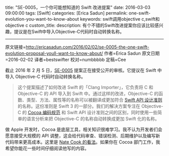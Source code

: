 title: "SE-0005，一个你可能想知道的 Swift 改进提案"
date: 2016-03-03 09:00:00
tags: [Swift]
categories: [Erica Sadun]
permalink: one-swift-evolution-you-want-to-know-about
keywords: swift调用objective c,swift和objective c
custom_title: 
description: 有个不错的Swift改进提案你应该比较感兴趣，提议是在Swift中导入Objective-C代码时自动转换名称。

---
原文链接=http://ericasadun.com/2016/02/02/se-0005-the-one-swift-evolution-proposal-youll-want-to-know-about/
作者=Erica Sadun
原文日期=2016-02-02
译者=bestswifter
校对=numbbbbb
定稿=Cee

<!--此处开始正文-->

截止 2016 年 2 月 5 日，[SE-0005](https://github.com/apple/swift-evolution/blob/master/proposals/0005-objective-c-name-translation.md) 提案正在接受公开的审核。它提议在 Swift 中导入 Objective-C 代码时自动转换名称。
<!--more-->

> 这个提案描述了如何改进 Swift 的「Clang Importer」，它负责将 C 和 Objective-C 的 API 导入到 Swift 中。通过这样的改进，Objective-C 的函数、类型、方法、属性等的名称可以被翻译成更加符合 [Swift API 设计准则](https://swift.org/documentation/api-design-guidelines/)的名称。这份准则是 Swift 3 的一部分。我们的解决方案专注在 Objective-C 的 [Cocoa 编码规范](https://developer.apple.com/library/mac/documentation/Cocoa/Conceptual/CodingGuidelines/CodingGuidelines.html) 和 Swift API 设计准则之间的区别，同时使用一些简单的语言分析来把 Objective-C 的名称自动转换成更加 Swift 化的名称。


做 Apple 开发时，Cocoa 是底层工具，相关知识很难学习。我不认为开发者们会愿意接受大规模的 API 调整，这会给代码审查、错误检测、后期维护以及编写新代码带来更高成本。这里是 [Nate Cook 的看法](http://article.gmane.org/gmane.comp.lang.swift.evolution/5503/match=nate+cook)。如果你在 Cocoa 部门工作，我希望你能花一些时间仔细阅读他写的内容。